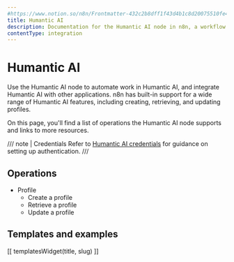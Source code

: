 ```yaml
---
#https://www.notion.so/n8n/Frontmatter-432c2b8dff1f43d4b1c8d20075510fe4
title: Humantic AI
description: Documentation for the Humantic AI node in n8n, a workflow automation platform. Includes details of operations and configuration, and links to examples and credentials information.
contentType: integration
---
```


# Humantic AI

Use the Humantic AI node to automate work in Humantic AI, and integrate Humantic AI with other applications. n8n has built-in support for a wide range of Humantic AI features, including creating, retrieving, and updating profiles. 

On this page, you'll find a list of operations the Humantic AI node supports and links to more resources.

/// note | Credentials
Refer to [Humantic AI credentials](/integrations/builtin/credentials/humanticai/) for guidance on setting up authentication. 
///

## Operations

* Profile
    * Create a profile
    * Retrieve a profile
    * Update a profile

## Templates and examples

<!-- see https://www.notion.so/n8n/Pull-in-templates-for-the-integrations-pages-37c716837b804d30a33b47475f6e3780 -->
[[ templatesWidget(title, slug) ]]

